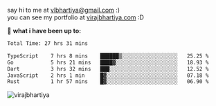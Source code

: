 say hi to me at [vlbhartiya@gmail.com](mailto:vlbhartiya@gmail.com) :)<br/>
you can see my portfolio at [virajbhartiya.com](https://virajbhartiya.com) :D<br/>


🚀 **what i have been up to:**

<!--START_SECTION:waka-->

```txt
Total Time: 27 hrs 31 mins

TypeScript    7 hrs 8 mins    ██████▒░░░░░░░░░░░░░░░░░░   25.25 %
Go            5 hrs 21 mins   ████▓░░░░░░░░░░░░░░░░░░░░   18.93 %
Dart          3 hrs 32 mins   ███░░░░░░░░░░░░░░░░░░░░░░   12.52 %
JavaScript    2 hrs 1 min     █▓░░░░░░░░░░░░░░░░░░░░░░░   07.18 %
Rust          1 hr 57 mins    █▓░░░░░░░░░░░░░░░░░░░░░░░   06.90 %
```

<!--END_SECTION:waka-->

<p align="left"> <img src="https://komarev.com/ghpvc/?username=virajbhartiya&color=blue" alt="virajbhartiya" /> </p>
